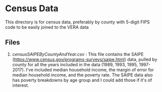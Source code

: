 # Census Data 

This directory is for census data, preferably by county with 5-digit FIPS code to be easily joined to the VERA data

## Files
1. _censusSAIPEByCountyAndYear.csv_ : This file contains the SAIPE (https://www.census.gov/programs-surveys/saipe.html) data, pulled by county for all the years included in the data (1989, 1993, 1995, 1997-2017).  I've included median household income, the margin of error for median household income, and the poverty rate.  The SAIPE data also has poverty breakdowns by age group and I could add those if it's of interest.
